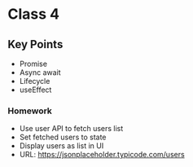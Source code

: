 # Class 4

## Key Points
- Promise
- Async await
- Lifecycle
- useEffect

### Homework
- Use user API to fetch users list
- Set fetched users to state
- Display users as list in UI
- URL: https://jsonplaceholder.typicode.com/users
